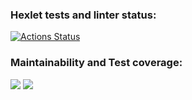 ### Hexlet tests and linter status:
[![Actions Status](https://github.com/nameGeorge/java-project-78/actions/workflows/hexlet-check.yml/badge.svg)](https://github.com/nameGeorge/java-project-78/actions)

### Maintainability and Test coverage:
<a href="https://codeclimate.com/github/nameGeorge/java-project-78/maintainability"><img src="https://api.codeclimate.com/v1/badges/d238a6a895e1fda57dd0/maintainability" /></a>
<a href="https://codeclimate.com/github/nameGeorge/java-project-78/test_coverage"><img src="https://api.codeclimate.com/v1/badges/d238a6a895e1fda57dd0/test_coverage" /></a>
